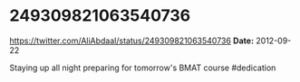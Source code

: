 # 249309821063540736
https://twitter.com/AliAbdaal/status/249309821063540736
**Date:** 2012-09-22

Staying up all night preparing for tomorrow's BMAT course #dedication
